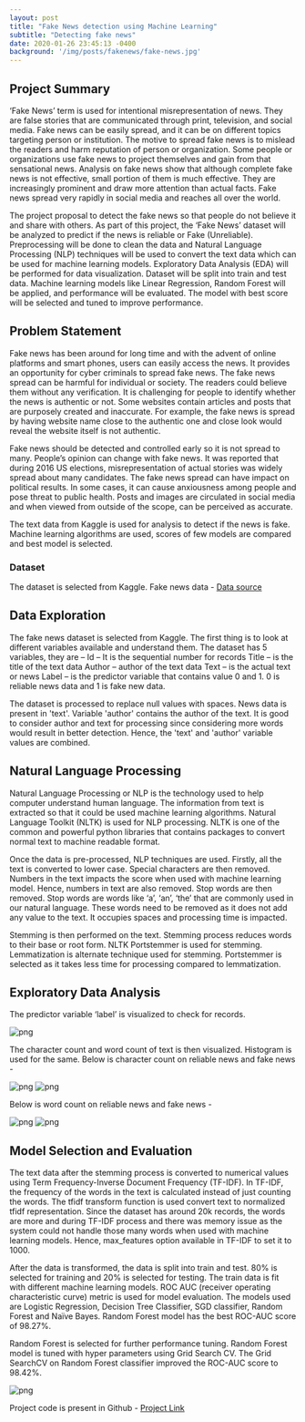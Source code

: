 ```yaml
---
layout: post
title: "Fake News detection using Machine Learning"
subtitle: "Detecting fake news"
date: 2020-01-26 23:45:13 -0400
background: '/img/posts/fakenews/fake-news.jpg'
---
```


## Project Summary
‘Fake News’ term is used for intentional misrepresentation of news. They are false stories that are communicated through print, television, and social media. Fake news can be easily spread, and it can be on different topics targeting person or institution. The motive to spread fake news is to mislead the readers and harm reputation of person or organization. Some people or organizations use fake news to project themselves and gain from that sensational news. Analysis on fake news show that although complete fake news is not effective, small portion of them is much effective. They are increasingly prominent and draw more attention than actual facts. Fake news spread very rapidly in social media and reaches all over the world.

The project proposal to detect the fake news so that people do not believe it and share with others. As part of this project, the ‘Fake News’ dataset will be analyzed to predict if the news is reliable or Fake (Unreliable). Preprocessing will be done to clean the data and Natural Language Processing (NLP) techniques will be used to convert the text data which can be used for machine learning models. Exploratory Data Analysis (EDA) will be performed for data visualization. Dataset will be split into train and test data. Machine learning models like Linear Regression, Random Forest will be applied, and performance will be evaluated. The model with best score will be selected and tuned to improve performance.

## Problem Statement
Fake news has been around for long time and with the advent of online platforms and smart phones, users can easily access the news. It provides an opportunity for cyber criminals to spread fake news. The fake news spread can be harmful for individual or society. The readers could believe them without any verification. It is challenging for people to identify whether the news is authentic or not. Some websites contain articles and posts that are purposely created and inaccurate. For example, the fake news is spread by having website name close to the authentic one and close look would reveal the website itself is not authentic.

Fake news should be detected and controlled early so it is not spread to many. People’s opinion can change with fake news. It was reported that during 2016 US elections, misrepresentation of actual stories was widely spread about many candidates. The fake news spread can have impact on political results. In some cases, it can cause anxiousness among people and pose threat to public health. Posts and images are circulated in social media and when viewed from outside of the scope, can be perceived as accurate.

The text data from Kaggle is used for analysis to detect if the news is fake. Machine learning algorithms are used, scores of few models are compared and best model is selected.
    

### Dataset
The dataset is selected from Kaggle.
Fake news data - [Data source](https://www.kaggle.com/c/fake-news/data)

## Data Exploration
The fake news dataset is selected from Kaggle. The first thing is to look at different variables available and understand them. The dataset has 5 variables, they are –
Id – It is the sequential number for records
Title – is the title of the text data
Author – author of the text data
Text – is the actual text or news
Label – is the predictor variable that contains value 0 and 1. 0 is reliable news data and 1 is fake new data.

The dataset is processed to replace null values with spaces. News data is present in 'text'. Variable 'author' contains the author of the text. It is good to consider author and text for processing since considering more words would result in better detection. Hence, the 'text' and 'author' variable values are combined.

## Natural Language Processing
Natural Language Processing or NLP is the technology used to help computer understand human language. The information from text is extracted so that it could be used machine learning algorithms. Natural Language Toolkit (NLTK) is used for NLP processing. NLTK is one of the common and powerful python libraries that contains packages to convert normal text to machine readable format.

Once the data is pre-processed, NLP techniques are used. Firstly, all the text is converted to lower case. Special characters are then removed. Numbers in the text impacts the score when used with machine learning model. Hence, numbers in text are also removed. Stop words are then removed. Stop words are words like ‘a’, ‘an’, ‘the’ that are commonly used in our natural language. These
words need to be removed as it does not add any value to the text. It occupies spaces and processing time is impacted.

Stemming is then performed on the text. Stemming process reduces words to their base or root form. NLTK Portstemmer is used for stemming. Lemmatization is alternate technique used for stemming. Portstemmer is selected as it takes less time for processing compared to lemmatization.

## Exploratory Data Analysis

The predictor variable ‘label’ is visualized to check for records.
    
![png](/img/posts/fakenews/image1.png)
    
The character count and word count of text is then visualized. Histogram is used for the same. 
Below is character count on reliable news and fake news - 

![png](/img/posts/fakenews/image2.png)
![png](/img/posts/fakenews/image3.png)    

Below is word count on reliable news and fake news - 

![png](/img/posts/fakenews/image4.png)
![png](/img/posts/fakenews/image5.png) 


## Model Selection and Evaluation
The text data after the stemming process is converted to numerical values using Term Frequency-Inverse Document Frequency (TF-IDF). In TF-IDF, the frequency of the words in the text is calculated instead of just counting the words. The tfidf transform function is used convert text to normalized tfidf representation. Since the dataset has around 20k records, the words are more and during TF-IDF process and there was memory issue as the system could not handle those many words when used with machine learning models. Hence, max_features option available in TF-IDF to set it to 1000.

After the data is transformed, the data is split into train and test. 80% is selected for training and 20% is selected for testing. The train data is fit with different machine learning models. ROC AUC (receiver operating characteristic curve) metric is used for model evaluation.
The models used are Logistic Regression, Decision Tree Classifier, SGD classifier, Random Forest and Naïve Bayes. Random Forest model has the best ROC-AUC score of 98.27%.

Random Forest is selected for further performance tuning. Random Forest model is tuned with hyper parameters using Grid Search CV. The Grid SearchCV on Random Forest classifier improved the ROC-AUC score to 98.42%.

![png](/img/posts/fakenews/image6.png) 


Project code is present in Github - [Project Link](https://github.com/santosh0924/Fake-News-detection-using-Machine-Learning)
